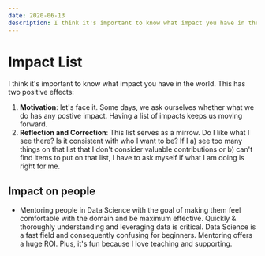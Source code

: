 ```yaml
---
date: 2020-06-13
description: I think it's important to know what impact you have in the world. This is my personal (and incomplete) list of impacts I have on businesses and people to keep me motivated and to reflect on whether I am on the right path.
---
```


# Impact List

I think it's important to know what impact you have in the world. This has two positive effects:

1. **Motivation**: let's face it. Some days, we ask ourselves whether what we do has any postive impact. Having a list of impacts keeps us moving forward.
2. **Reflection and Correction**: This list serves as a mirrow. Do I like what I see there? Is it consistent with who I want to be? If I a) see too many things on that list that I don't consider valuable contributions or b) can't find items to put on that list, I have to ask myself if what I am doing is right for me.


## Impact on people

- Mentoring people in Data Science with the goal of making them feel comfortable with the domain and be maximum effective. Quickly & thoroughly understanding and leveraging data is critical. Data Science is a fast field and consequently confusing for beginners. Mentoring offers a huge ROI. Plus, it's fun because I love teaching and supporting.